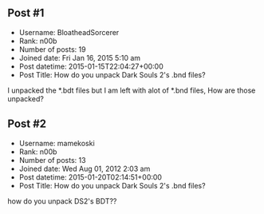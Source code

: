 ## Post #1
- Username: BloatheadSorcerer
- Rank: n00b
- Number of posts: 19
- Joined date: Fri Jan 16, 2015 5:10 am
- Post datetime: 2015-01-15T22:04:27+00:00
- Post Title: How do you unpack Dark Souls 2's .bnd files?

I unpacked the *.bdt files but I am left with alot of *.bnd files, How are those unpacked?
## Post #2
- Username: mamekoski
- Rank: n00b
- Number of posts: 13
- Joined date: Wed Aug 01, 2012 2:03 am
- Post datetime: 2015-01-20T02:14:51+00:00
- Post Title: How do you unpack Dark Souls 2's .bnd files?

how do you unpack DS2's BDT??
